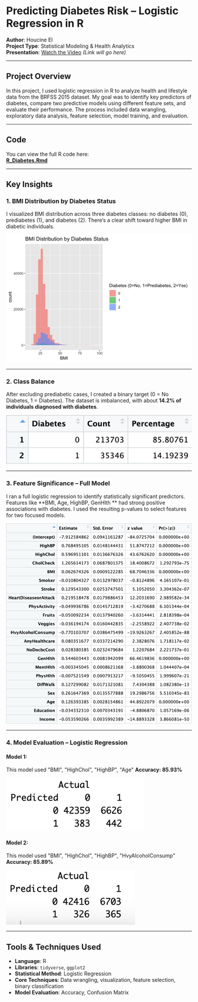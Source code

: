 # Predicting Diabetes Risk – Logistic Regression in R  
**Author**: Houcine El  
**Project Type**: Statistical Modeling & Health Analytics  
**Presentation**: [Watch the Video](#) *(Link will go here)*

---

## Project Overview  
In this project, I used logistic regression in R to analyze health and lifestyle data from the BRFSS 2015 dataset. My goal was to identify key predictors of diabetes, compare two predictive models using different feature sets, and evaluate their performance. The process included data wrangling, exploratory data analysis, feature selection, model training, and evaluation.

---


## Code

You can view the full R code here:  
**[R_Diabetes.Rmd](R_Diabetes.Rmd)**  

---

## Key Insights

### 1. BMI Distribution by Diabetes Status  
I visualized BMI distribution across three diabetes classes: no diabetes (0), prediabetes (1), and diabetes (2). There’s a clear shift toward higher BMI in diabetic individuals.

![BMI Histogram](bmi_histogram.png)

---

### 2. Class Balance  
After excluding prediabetic cases, I created a binary target (0 = No Diabetes, 1 = Diabetes). The dataset is imbalanced, with about **14.2% of individuals diagnosed with diabetes**.

![Class Balance](class_balance.png)

---

### 3. Feature Significance – Full Model  
I ran a full logistic regression to identify statistically significant predictors. Features like **BMI, Age, HighBP, GenHlth ** had strong positive associations with diabetes. I used the resulting p-values to select features for two focused models.

![Feature Significance](feature_significance_table.png)

---

### 4. Model Evaluation – Logistic Regression

#### Model 1: 
This model used "BMI", "HighChol", "HighBP", "Age" 
**Accuracy: 85.93%**

![Model 1 Confusion Matrix](model1_evaluation.png)

#### Model 2:
This model used "BMI", "HighChol", "HighBP", "HvyAlcoholConsump"
**Accuracy: 85.89%**

![Model 2 Confusion Matrix](model2_evaluation.png)

---

## Tools & Techniques Used  
- **Language**: R  
- **Libraries**: `tidyverse`, `ggplot2`  
- **Statistical Method**: Logistic Regression  
- **Core Techniques**: Data wrangling, visualization, feature selection, binary classification  
- **Model Evaluation**: Accuracy, Confusion Matrix  
